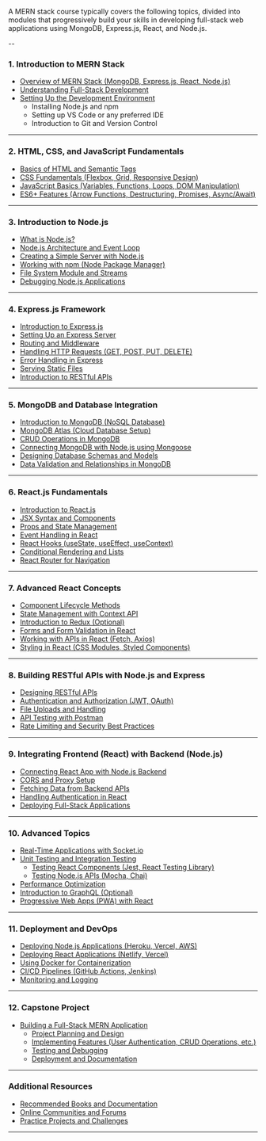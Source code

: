 A MERN stack course typically covers the following topics, divided into modules that progressively build your skills in developing full-stack web applications using MongoDB, Express.js, React, and Node.js.

--

### **1. Introduction to MERN Stack**
- [Overview of MERN Stack (MongoDB, Express.js, React, Node.js)](https://github.com/aw-junaid/Computer-Science/blob/main/Web%20Technologies/MERN/Course/Overview%20of%20MERN%20Stack%20(MongoDB%2C%20Express.js%2C%20React%2C%20Node.js).md)
- [Understanding Full-Stack Development](https://github.com/aw-junaid/Computer-Science/blob/main/Web%20Technologies/MERN/Course/Understanding%20Full-Stack%20Development.md)
- [Setting Up the Development Environment](https://github.com/aw-junaid/Computer-Science/blob/main/Web%20Technologies/MERN/Course/Setting%20Up%20the%20Development%20Environment.md)
  - Installing Node.js and npm
  - Setting up VS Code or any preferred IDE
  - Introduction to Git and Version Control

---

### **2. HTML, CSS, and JavaScript Fundamentals**
- [Basics of HTML and Semantic Tags](https://github.com/aw-junaid/Computer-Science/blob/main/Web%20Technologies/MERN/Course/Basics%20of%20HTML%20and%20Semantic%20Tags.md)
- [CSS Fundamentals (Flexbox, Grid, Responsive Design)](https://github.com/aw-junaid/Computer-Science/blob/main/Web%20Technologies/MERN/Course/CSS%20Fundamentals%20(Flexbox%2C%20Grid%2C%20Responsive%20Design).md)
- [JavaScript Basics (Variables, Functions, Loops, DOM Manipulation)](https://github.com/aw-junaid/Computer-Science/blob/main/Web%20Technologies/MERN/Course/JavaScript%20Basics%20(Variables%2C%20Functions%2C%20Loops%2C%20DOM%20Manipulation).md)
- [ES6+ Features (Arrow Functions, Destructuring, Promises, Async/Await)](https://github.com/aw-junaid/Computer-Science/blob/main/Web%20Technologies/MERN/Course/ES6%2B%20Features%20(Arrow%20Functions%2C%20Destructuring%2C%20Promises%2C%20Async-Await).md)

---

### **3. Introduction to Node.js**
- [What is Node.js?](https://github.com/aw-junaid/Computer-Science/blob/main/Web%20Technologies/MERN/Course/What%20is%20Node.js%3F.md)
- [Node.js Architecture and Event Loop](https://github.com/aw-junaid/Computer-Science/blob/main/Web%20Technologies/MERN/Course/Node.js%20Architecture%20and%20Event%20Loop.md)
- [Creating a Simple Server with Node.js](https://github.com/aw-junaid/Computer-Science/blob/main/Web%20Technologies/MERN/Course/Creating%20a%20Simple%20Server%20with%20Node.js.md)
- [Working with npm (Node Package Manager)](https://github.com/aw-junaid/Computer-Science/blob/main/Web%20Technologies/MERN/Course/Working%20with%20npm%20(Node%20Package%20Manager).md)
- [File System Module and Streams](https://github.com/aw-junaid/Computer-Science/blob/main/Web%20Technologies/MERN/Course/File%20System%20Module%20and%20Streams.md)
- [Debugging Node.js Applications](https://github.com/aw-junaid/Computer-Science/blob/main/Web%20Technologies/MERN/Course/Debugging%20Node.js%20Applications.md)

---

### **4. Express.js Framework**
- [Introduction to Express.js](https://github.com/aw-junaid/Computer-Science/blob/main/Web%20Technologies/MERN/Course/Introduction%20to%20Express.js.md)
- [Setting Up an Express Server](https://github.com/aw-junaid/Computer-Science/blob/main/Web%20Technologies/MERN/Course/Setting%20Up%20an%20Express%20Server.md)
- [Routing and Middleware](https://github.com/aw-junaid/Computer-Science/blob/main/Web%20Technologies/MERN/Course/Routing%20and%20Middleware.md)
- [Handling HTTP Requests (GET, POST, PUT, DELETE)](https://github.com/aw-junaid/Computer-Science/blob/main/Web%20Technologies/MERN/Course/Handling%20HTTP%20Requests%20(GET%2C%20POST%2C%20PUT%2C%20DELETE).md)
- [Error Handling in Express](https://github.com/aw-junaid/Computer-Science/blob/main/Web%20Technologies/MERN/Course/Error%20Handling%20in%20Express.md)
- [Serving Static Files](https://github.com/aw-junaid/Computer-Science/blob/main/Web%20Technologies/MERN/Course/Serving%20Static%20Files.md)
- [Introduction to RESTful APIs](https://github.com/aw-junaid/Computer-Science/blob/main/Web%20Technologies/MERN/Course/Introduction%20to%20RESTful%20APIs.md)

---

### **5. MongoDB and Database Integration**
- [Introduction to MongoDB (NoSQL Database)](https://github.com/aw-junaid/Computer-Science/blob/main/Web%20Technologies/MERN/Course/Introduction%20to%20MongoDB%20(NoSQL%20Database).md)
- [MongoDB Atlas (Cloud Database Setup)](https://github.com/aw-junaid/Computer-Science/blob/main/Web%20Technologies/MERN/Course/MongoDB%20Atlas%20(Cloud%20Database%20Setup).md)
- [CRUD Operations in MongoDB](https://github.com/aw-junaid/Computer-Science/blob/main/Web%20Technologies/MERN/Course/CRUD%20Operations%20in%20MongoDB.md)
- [Connecting MongoDB with Node.js using Mongoose](https://github.com/aw-junaid/Computer-Science/blob/main/Web%20Technologies/MERN/Course/Connecting%20MongoDB%20with%20Node.js%20using%20Mongoose.md)
- [Designing Database Schemas and Models](https://github.com/aw-junaid/Computer-Science/blob/main/Web%20Technologies/MERN/Course/Designing%20Database%20Schemas%20and%20Models.md)
- [Data Validation and Relationships in MongoDB](https://github.com/aw-junaid/Computer-Science/blob/main/Web%20Technologies/MERN/Course/Data%20Validation%20and%20Relationships%20in%20MongoDB.md)

---

### **6. React.js Fundamentals**
- [Introduction to React.js](https://github.com/aw-junaid/Computer-Science/blob/main/Web%20Technologies/MERN/Course/Introduction%20to%20RESTful%20APIs.md)
- [JSX Syntax and Components](https://github.com/aw-junaid/Computer-Science/blob/main/Web%20Technologies/MERN/Course/JSX%20Syntax%20and%20Components.md)
- [Props and State Management](https://github.com/aw-junaid/Computer-Science/blob/main/Web%20Technologies/MERN/Course/Props%20and%20State%20Management.md)
- [Event Handling in React](https://github.com/aw-junaid/Computer-Science/blob/main/Web%20Technologies/MERN/Course/Event%20Handling%20in%20React.md)
- [React Hooks (useState, useEffect, useContext)](https://github.com/aw-junaid/Computer-Science/blob/main/Web%20Technologies/MERN/Course/React%20Hooks%20(useState%2C%20useEffect%2C%20useContext).md)
- [Conditional Rendering and Lists](https://github.com/aw-junaid/Computer-Science/blob/main/Web%20Technologies/MERN/Course/Conditional%20Rendering%20and%20Lists.md)
- [React Router for Navigation](https://github.com/aw-junaid/Computer-Science/blob/main/Web%20Technologies/MERN/Course/React%20Router%20for%20Navigation.md)

---

### **7. Advanced React Concepts**
- [Component Lifecycle Methods](https://github.com/aw-junaid/Computer-Science/blob/main/Web%20Technologies/MERN/Course/Component%20Lifecycle%20Methods.md)
- [State Management with Context API](https://github.com/aw-junaid/Computer-Science/blob/main/Web%20Technologies/MERN/Course/State%20Management%20with%20Context%20API.md)
- [Introduction to Redux (Optional)](https://github.com/aw-junaid/Computer-Science/blob/main/Web%20Technologies/MERN/Course/Introduction%20to%20Redux%20(Optional).md)
- [Forms and Form Validation in React](https://github.com/aw-junaid/Computer-Science/blob/main/Web%20Technologies/MERN/Course/Forms%20and%20Form%20Validation%20in%20React.md)
- [Working with APIs in React (Fetch, Axios)](https://github.com/aw-junaid/Computer-Science/blob/main/Web%20Technologies/MERN/Course/Working%20with%20APIs%20in%20React%20(Fetch%2C%20Axios).md)
- [Styling in React (CSS Modules, Styled Components)](https://github.com/aw-junaid/Computer-Science/blob/main/Web%20Technologies/MERN/Course/Styling%20in%20React%20(CSS%20Modules%2C%20Styled%20Components).md)

---

### **8. Building RESTful APIs with Node.js and Express**
- [Designing RESTful APIs](https://github.com/aw-junaid/Computer-Science/blob/main/Web%20Technologies/MERN/Course/Designing%20RESTful%20APIs.md)
- [Authentication and Authorization (JWT, OAuth)](https://github.com/aw-junaid/Computer-Science/blob/main/Web%20Technologies/MERN/Course/Authentication%20and%20Authorization%20(JWT%2C%20OAuth).md)
- [File Uploads and Handling](https://github.com/aw-junaid/Computer-Science/blob/main/Web%20Technologies/MERN/Course/File%20Uploads%20and%20Handling.md)
- [API Testing with Postman](https://github.com/aw-junaid/Computer-Science/blob/main/Web%20Technologies/MERN/Course/API%20Testing%20with%20Postman.md)
- [Rate Limiting and Security Best Practices](https://github.com/aw-junaid/Computer-Science/blob/main/Web%20Technologies/MERN/Course/Rate%20Limiting%20and%20Security%20Best%20Practices.md)

---

### **9. Integrating Frontend (React) with Backend (Node.js)**
- [Connecting React App with Node.js Backend](https://github.com/aw-junaid/Computer-Science/blob/main/Web%20Technologies/MERN/Course/Connecting%20React%20App%20with%20Node.js%20Backend.md)
- [CORS and Proxy Setup](https://github.com/aw-junaid/Computer-Science/blob/main/Web%20Technologies/MERN/Course/CORS%20and%20Proxy%20Setup.md)
- [Fetching Data from Backend APIs](https://github.com/aw-junaid/Computer-Science/blob/main/Web%20Technologies/MERN/Course/Fetching%20Data%20from%20Backend%20APIs.md)
- [Handling Authentication in React](https://github.com/aw-junaid/Computer-Science/blob/main/Web%20Technologies/MERN/Course/Handling%20Authentication%20in%20React.md)
- [Deploying Full-Stack Applications](https://github.com/aw-junaid/Computer-Science/blob/main/Web%20Technologies/MERN/Course/Deploying%20Full-Stack%20Applications.md)

---

### **10. Advanced Topics**
- [Real-Time Applications with Socket.io](https://github.com/aw-junaid/Computer-Science/blob/main/Web%20Technologies/MERN/Course/Real-Time%20Applications%20with%20Socket.io.md)
- [Unit Testing and Integration Testing](https://github.com/aw-junaid/Computer-Science/blob/main/Web%20Technologies/MERN/Course/Unit%20Testing%20and%20Integration%20Testing.md)
  - [Testing React Components (Jest, React Testing Library)](https://github.com/aw-junaid/Computer-Science/blob/main/Web%20Technologies/MERN/Course/Testing%20React%20Components%20(Jest%2C%20React%20Testing%20Library).md)
  - [Testing Node.js APIs (Mocha, Chai)](https://github.com/aw-junaid/Computer-Science/blob/main/Web%20Technologies/MERN/Course/Testing%20Node.js%20APIs%20(Mocha%2C%20Chai).md)
- [Performance Optimization](https://github.com/aw-junaid/Computer-Science/blob/main/Web%20Technologies/MERN/Course/Performance%20Optimization.md)
- [Introduction to GraphQL (Optional)](https://github.com/aw-junaid/Computer-Science/blob/main/Web%20Technologies/MERN/Course/Introduction%20to%20GraphQL%20(Optional).md)
- [Progressive Web Apps (PWA) with React](https://github.com/aw-junaid/Computer-Science/blob/main/Web%20Technologies/MERN/Course/Progressive%20Web%20Apps%20(PWA)%20with%20React.md)

---

### **11. Deployment and DevOps**
- [Deploying Node.js Applications (Heroku, Vercel, AWS)](https://github.com/aw-junaid/Computer-Science/blob/main/Web%20Technologies/MERN/Course/Deploying%20Node.js%20Applications%20(Heroku%2C%20Vercel%2C%20AWS).md)
- [Deploying React Applications (Netlify, Vercel)](https://github.com/aw-junaid/Computer-Science/blob/main/Web%20Technologies/MERN/Course/Deploying%20React%20Applications%20(Netlify%2C%20Vercel).md)
- [Using Docker for Containerization](https://github.com/aw-junaid/Computer-Science/blob/main/Web%20Technologies/MERN/Course/Using%20Docker%20for%20Containerization.md)
- [CI/CD Pipelines (GitHub Actions, Jenkins)](https://github.com/aw-junaid/Computer-Science/blob/main/Web%20Technologies/MERN/Course/CICD%20Pipelines%20(GitHub%20Actions%2C%20Jenkins).md)
- [Monitoring and Logging](https://github.com/aw-junaid/Computer-Science/blob/main/Web%20Technologies/MERN/Course/Monitoring%20and%20Logging.md)

---

### **12. Capstone Project**
- [Building a Full-Stack MERN Application](https://github.com/aw-junaid/Computer-Science/blob/main/Web%20Technologies/MERN/Course/Building%20a%20Full-Stack%20MERN%20Application.md)
  - [Project Planning and Design](https://github.com/aw-junaid/Computer-Science/blob/main/Web%20Technologies/MERN/Course/Project%20Planning%20and%20Design.md)
  - [Implementing Features (User Authentication, CRUD Operations, etc.)](https://github.com/aw-junaid/Computer-Science/blob/main/Web%20Technologies/MERN/Course/Implementing%20Features%20(User%20Authentication%2C%20CRUD%20Operations%2C%20etc.).md)
  - [Testing and Debugging](https://github.com/aw-junaid/Computer-Science/blob/main/Web%20Technologies/MERN/Course/Testing%20and%20Debugging.md)
  - [Deployment and Documentation](https://github.com/aw-junaid/Computer-Science/blob/main/Web%20Technologies/MERN/Course/Deployment%20and%20Documentation.md)

---

### **Additional Resources**
- [Recommended Books and Documentation](https://github.com/aw-junaid/Computer-Science/blob/main/Web%20Technologies/MERN/Course/Deployment%20and%20Documentation.md)
- [Online Communities and Forums](https://github.com/aw-junaid/Computer-Science/blob/main/Web%20Technologies/MERN/Course/Online%20Communities%20and%20Forums.md)
- [Practice Projects and Challenges](https://github.com/aw-junaid/Computer-Science/blob/main/Web%20Technologies/MERN/Course/Practice%20Projects%20and%20Challenges.md)

---
